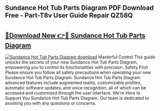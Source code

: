 ## Sundance Hot Tub Parts Diagram PDF Download Free - Part-T8v User Guide Repair QZ58Q

# <h2><a href="http://dfimeeh.blite.top/?on=Sundance+Hot+Tub+Parts+Diagram">🔗Download New 👉🔴 Sundance Hot Tub Parts Diagram</a></h2>

[![Sundance Hot Tub Parts Diagram download](https://i.imgur.com/lujVjoI.png)](http://dfimeeh.blite.top/?on=Sundance+Hot+Tub+Parts+Diagram)
Masterful Control This guide unlocks the secrets of your new Sundance Hot Tub Parts Diagram, empowering you to control its functionalities with precision. Safety First Please ensure you follow all safety precautions when operating your new Sundance Hot Tub Parts Diagram. Sundance Hot Tub Parts Diagram advanced features include augmented reality, customizable profiles, automatic software updates, and voice recognition, all of which can be accessed and customized through the user interface. We're Here to Support You Sundance Hot Tub Parts Diagram. Our team is dedicated to assisting you with any questions or concerns.
